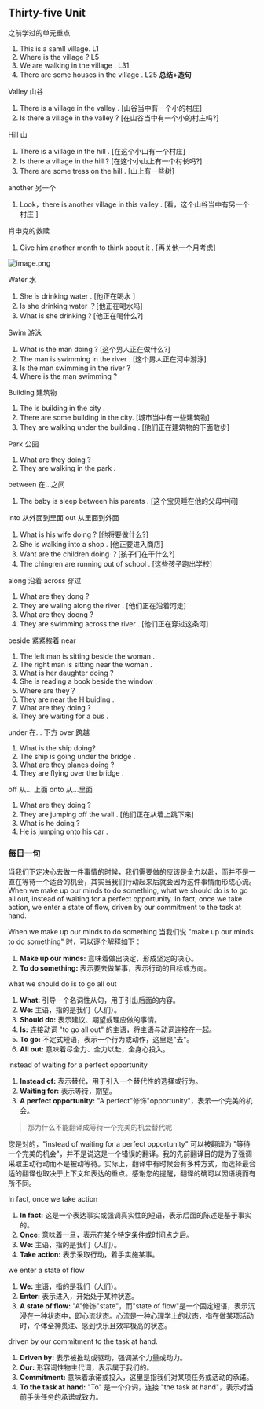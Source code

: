 ## Thirty-five  Unit 

之前学过的单元重点
1. This is a samll village.  L1
2. Where is the village ? L5
3. We are walking in the village . L31
4. There are some houses in the village . L25
**总结+造句**

Valley 山谷
 1. There is a village in the valley . [山谷当中有一个小的村庄]
 2. Is there a village in the valley ? [在山谷当中有一个小的村庄吗?]

Hill 山
1. There is a village in the hill . [在这个小山有一个村庄]
2. Is there a village in the hill ? [在这个小山上有一个村长吗?]
3. There are some tress on the hill . [山上有一些树]

another 另一个
1. Look，there is another village in this valley . [看，这个山谷当中有另一个村庄 ]

肖申克的救赎
1. Give him another month to think about it . [再关他一个月考虑]

![image.png](https://peppa-obsidian.oss-cn-beijing.aliyuncs.com/obsidian-node20240107231153.png)

Water 水
1. She is drinking water .  [他正在喝水 ] 
2. Is she drinking water ？[他正在喝水吗]
3. What is she drinking ? [他正在喝什么?]

Swim 游泳
1. What is the man doing ? [这个男人正在做什么?]
2. The man is swimming in the river . [这个男人正在河中游泳]
3. Is the man swimming in the river ?
4. Where is the man swimming ?

Building 建筑物
1. The is building in the city .
2. There are some building in the city. [城市当中有一些建筑物]
3. They are walking under the building . [他们正在建筑物的下面散步]

Park 公园
1. What are they doing ?
2. They are walking in the park .

between 在...之间
1. The baby is sleep between his parents . [这个宝贝睡在他的父母中间]

into 从外面到里面
out 从里面到外面
1. What is his wife doing ? [他将要做什么?]
2. She is walking into a shop . [他正要进入商店]
3. Waht are the children doing ？[孩子们在干什么?]
4. The chingren are running out of school . [这些孩子跑出学校]

along 沿着
across 穿过
1. What are they dong ?
2. They are waling along the river . [他们正在沿着河走]
3. What are they doong ?
4. They are swimming across the river . [他们正在穿过这条河]

beside 紧紧挨着
near
1. The left man is sitting beside the woman .
2. The right man is sitting near the woman .
3. What is her daughter doing ?
4. She is reading a book beside the window .
5. Where are they？
6. They are near the H buiding .
7. What are they doing ?
8. They are waiting for a bus .

under 在... 下方 
over 跨越
1. What is the ship doing?
2. The ship is going under the bridge .
3. What are they planes doing ?
4. They are flying over the bridge .

off 从... 上面
onto 从...里面
1. What are they doing ?
2. They are jumping off the wall . [他们正在从墙上跳下来]
3. What is he doing ?
4. He is jumping onto his car . 

### 每日一句

当我们下定决心去做一件事情的时候，我们需要做的应该是全力以赴，而并不是一直在等待一个适合的机会，其实当我们行动起来后就会因为这件事情而形成心流。
When we make up our minds to do something, what we should do is to go all out, instead of waiting for a perfect opportunity. In fact, once we take action, we enter a state of flow, driven by our commitment to the task at hand.

When we make up our minds to do something
当我们说 "make up our minds to do something" 时，可以逐个解释如下：
1. **Make up our minds:** 意味着做出决定，形成坚定的决心。
2. **To do something:** 表示要去做某事，表示行动的目标或方向。

what we should do is to go all out
1. **What:** 引导一个名词性从句，用于引出后面的内容。
2. **We:** 主语，指的是我们（人们）。
3. **Should do:** 表示建议、期望或理应做的事情。
4. **Is:** 连接动词 "to go all out" 的主语，将主语与动词连接在一起。
5. **To go:** 不定式短语，表示一个行为或动作，这里是"去"。
6. **All out:** 意味着尽全力、全力以赴，全身心投入。

 instead of waiting for a perfect opportunity
1. **Instead of:** 表示替代，用于引入一个替代性的选择或行为。
2. **Waiting for:** 表示等待，期望。
3. **A perfect opportunity:** "A perfect"修饰"opportunity"，表示一个完美的机会。

>那为什么不能翻译成等待一个完美的机会替代呢

您是对的，"instead of waiting for a perfect opportunity" 可以被翻译为 "等待一个完美的机会"，并不是说这是一个错误的翻译。我的先前翻译目的是为了强调采取主动行动而不是被动等待。实际上，翻译中有时候会有多种方式，而选择最合适的翻译也取决于上下文和表达的重点。感谢您的提醒，翻译的确可以因语境而有所不同。

In fact, once we take action
1. **In fact:** 这是一个表达事实或强调真实性的短语，表示后面的陈述是基于事实的。
2. **Once:** 意味着一旦，表示在某个特定条件或时间点之后。
3. **We:** 主语，指的是我们（人们）。
4. **Take action:** 表示采取行动，着手实施某事。

we enter a state of flow
1. **We:** 主语，指的是我们（人们）。
2. **Enter:** 表示进入，开始处于某种状态。
3. **A state of flow:** "A"修饰"state"，而"state of flow"是一个固定短语，表示沉浸在一种状态中，即心流状态。心流是一种心理学上的状态，指在做某项活动时，个体全神贯注、感到快乐且效率极高的状态。

driven by our commitment to the task at hand.
1. **Driven by:** 表示被推动或驱动，强调某个力量或动力。
2. **Our:** 形容词性物主代词，表示属于我们的。
3. **Commitment:** 意味着承诺或投入，这里是指我们对某项任务或活动的承诺。
4. **To the task at hand:** "To" 是一个介词，连接 "the task at hand"，表示对当前手头任务的承诺或致力。